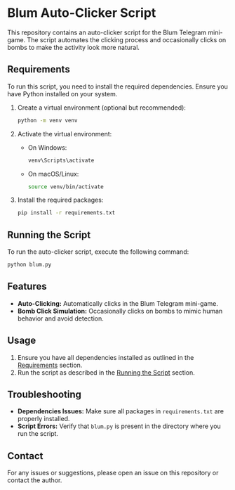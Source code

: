 
# Blum Auto-Clicker Script

This repository contains an auto-clicker script for the Blum Telegram mini-game. The script automates the clicking process and occasionally clicks on bombs to make the activity look more natural.

## Requirements

To run this script, you need to install the required dependencies. Ensure you have Python installed on your system.

1. Create a virtual environment (optional but recommended):
   ```bash
   python -m venv venv
   ```
   
2. Activate the virtual environment:
   - On Windows:
     ```bash
     venv\Scripts\activate
     ```
   - On macOS/Linux:
     ```bash
     source venv/bin/activate
     ```

3. Install the required packages:
   ```bash
   pip install -r requirements.txt
   ```

## Running the Script

To run the auto-clicker script, execute the following command:

```bash
python blum.py
```

## Features

- **Auto-Clicking:** Automatically clicks in the Blum Telegram mini-game.
- **Bomb Click Simulation:** Occasionally clicks on bombs to mimic human behavior and avoid detection.

## Usage

1. Ensure you have all dependencies installed as outlined in the [Requirements](#requirements) section.
2. Run the script as described in the [Running the Script](#running-the-script) section.

## Troubleshooting

- **Dependencies Issues:** Make sure all packages in `requirements.txt` are properly installed.
- **Script Errors:** Verify that `blum.py` is present in the directory where you run the script.

## Contact

For any issues or suggestions, please open an issue on this repository or contact the author.

